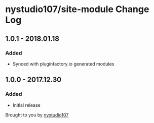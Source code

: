 # nystudio107/site-module Change Log

## 1.0.1 - 2018.01.18
### Added
* Synced with pluginfactory.io generated modules

## 1.0.0 - 2017.12.30
### Added
* Initial release

Brought to you by [nystudio107](https://nystudio107.com/)
